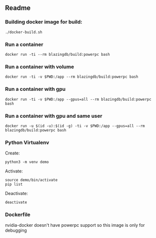 ## Readme

### Building docker image for build:
```
./docker-build.sh
```

### Run a container
```
docker run -ti --rm blazingdb/build:powerpc bash
```

### Run a container with volume
```
docker run -ti -v $PWD:/app --rm blazingdb/build:powerpc bash
```

### Run a container with gpu
```
docker run -ti -v $PWD:/app --gpus=all --rm blazingdb/build:powerpc bash
```

### Run a container with gpu and same user
```
docker run -u $(id -u):$(id -g) -ti -v $PWD:/app --gpus=all --rm blazingdb/build:powerpc bash
```

### Python Virtualenv
Create:
```
python3 -m venv demo
```

Activate:
```
source demo/bin/activate
pip list
```

Deactivate:
```
deactivate
```

### Dockerfile
nvidia-docker doesn't have powerpc support so this image is only for debugging
